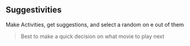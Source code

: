 ## Suggestivities

Make Activities, get suggestions, and select a random on e out of them

> Best to make a quick decision on what movie to play next